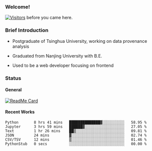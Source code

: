 ### Welcome!

[![Visitors](https://visitor-badge.laobi.icu/badge?page_id=HermitSun.HermitSun)]() before you came here.

### Brief Introduction

- Postgraduate of Tsinghua University, working on data provenance analysis

- Graduated from Nanjing University with B.E.

- Used to be a web developer focusing on frontend

### Status

#### General

[![ReadMe Card](https://github-readme-stats.hermitsun.vercel.app/api?username=HermitSun&count_private=true&show_icons=true)]()

#### Recent Works

<!--START_SECTION:waka-->

```text
Python       8 hrs 41 mins   ██████████████▓░░░░░░░░░░   58.95 %
Jupyter      3 hrs 59 mins   ██████▓░░░░░░░░░░░░░░░░░░   27.05 %
Text         1 hr 26 mins    ██▒░░░░░░░░░░░░░░░░░░░░░░   09.81 %
JSON         24 mins         ▓░░░░░░░░░░░░░░░░░░░░░░░░   02.74 %
CSV/TSV      12 mins         ▒░░░░░░░░░░░░░░░░░░░░░░░░   01.46 %
PythonStub   0 secs          ░░░░░░░░░░░░░░░░░░░░░░░░░   00.00 %
```

<!--END_SECTION:waka-->

